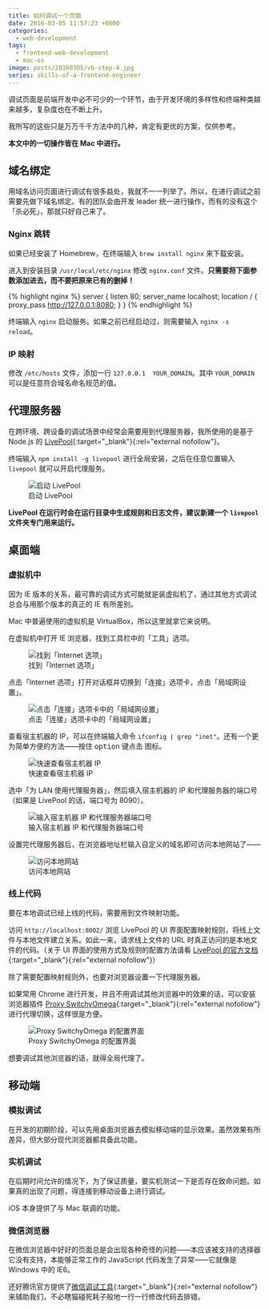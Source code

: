 ```yaml
---
title: 如何调试一个页面
date: 2016-03-05 11:57:23 +0800
categories:
  - web-development
tags:
  - frontend-web-development
  - mac-os
image: posts/20160305/vb-step-4.jpg
series: skills-of-a-frontend-engineer
---
```


调试页面是前端开发中必不可少的一个环节，由于开发环境的多样性和终端种类越来越多，复杂度也在不断上升。

我所写的这些只是万万千千方法中的几种，肯定有更优的方案，仅供参考。

**本文中的一切操作皆在 Mac 中进行。**

## 域名绑定

用域名访问页面进行调试有很多益处，我就不一一列举了。所以，在进行调试之前需要先做下域名绑定。有的团队会由开发 leader 统一进行操作，而有的没有这个「杀必死」，那就只好自己来了。

### Nginx 跳转

如果已经安装了 Homebrew，在终端输入 `brew install nginx` 来下载安装。

进入到安装目录 `/usr/local/etc/nginx` 修改 `nginx.conf` 文件。**只需要将下面参数添加进去，而不要把原来已有的删掉！**

{% highlight nginx %}
server {
  listen 80;
  server_name localhost;
  location / {
    proxy_pass http://127.0.0.1:8080;
  }
}
{% endhighlight %}

终端输入 `nginx` 启动服务。如果之前已经启动过，则需要输入 `nginx -s reload`。

### IP 映射

修改 `/etc/hosts` 文件，添加一行 `127.0.0.1  YOUR_DOMAIN`。其中 `YOUR_DOMAIN` 可以是任意符合域名命名规范的值。

## 代理服务器

在跨环境、跨设备的调试场景中经常会需要用到代理服务器，我所使用的是基于 Node.js 的 [LivePool][lp-url]{:target="_blank"}{:rel="external nofollow"}。

终端输入 `npm install -g livepool` 进行全局安装，之后在任意位置输入 `livepool` 就可以开启代理服务。

<figure>
  <img src="{{ 'posts/20160305/start-livepool.jpg' | asset_path }}" alt="启动 LivePool">
  <figcaption>启动 LivePool</figcaption>
</figure>

**LivePool 在运行时会在运行目录中生成规则和日志文件，建议新建一个 `livepool` 文件夹专门用来运行。**

## 桌面端

### 虚拟机中

因为 IE 版本的关系，最可靠的调试方式可能就是装虚拟机了，通过其他方式调试总会与用那个版本的真正的 IE 有所差别。

Mac 中普遍使用的虚拟机是 VirtualBox，所以这里就拿它来说明。

在虚拟机中打开 IE 浏览器，找到工具栏中的「工具」选项。

<figure>
  <img src="{{ 'posts/20160305/vb-step-1.jpg' | asset_path }}" alt="找到「Internet 选项」">
  <figcaption>找到「Internet 选项」</figcaption>
</figure>

点击「Internet 选项」打开对话框并切换到「连接」选项卡，点击「局域网设置」。

<figure>
  <img src="{{ 'posts/20160305/vb-step-2.jpg' | asset_path }}" alt="点击「连接」选项卡中的「局域网设置」">
  <figcaption>点击「连接」选项卡中的「局域网设置」</figcaption>
</figure>

查看宿主机器的 IP，可以在终端输入命令 `ifconfig | grep "inet"`。还有一个更为简单方便的方法——按住 <kbd>option</kbd> 键点击 <i class="fa fa-wifi"></i> 图标。

<figure>
  <img src="{{ 'posts/20160305/check-ip.jpg' | asset_path }}" alt="快速查看宿主机器 IP">
  <figcaption>快速查看宿主机器 IP</figcaption>
</figure>

选中「为 LAN 使用代理服务器」，然后填入宿主机器的 IP 和代理服务器的端口号（如果是 LivePool 的话，端口号为 8090）。

<figure>
  <img src="{{ 'posts/20160305/vb-step-3.jpg' | asset_path }}" alt="输入宿主机器 IP 和代理服务器端口号">
  <figcaption>输入宿主机器 IP 和代理服务器端口号</figcaption>
</figure>

设置完代理服务器后，在浏览器地址栏输入自定义的域名即可访问本地网站了——

<figure>
  <img src="{{ 'posts/20160305/vb-step-4.jpg' | asset_path }}" alt="访问本地网站">
  <figcaption>访问本地网站</figcaption>
</figure>

### 线上代码

要在本地调试已经上线的代码，需要用到文件映射功能。

访问 `http://localhost:8002/` 浏览 LivePool 的 UI 界面配置映射规则，将线上文件与本地文件建立关系。如此一来，请求线上文件的 URL 时真正访问的是本地文件的代码。（关于 UI 界面的使用方式及规则的配置方法请看 [LivePool 的官方文档][lp-url]{:target="_blank"}{:rel="external nofollow"}）

除了需要配置映射规则外，也要对浏览器设置一下代理服务器。

如果常用 Chrome 进行开发，并且不用调试其他浏览器中的效果的话，可以安装浏览器插件 [Proxy SwitchyOmega](https://chrome.google.com/webstore/detail/proxy-switchyomega/padekgcemlokbadohgkifijomclgjgif){:target="_blank"}{:rel="external nofollow"} 进行代理切换，这样很是方便。

<figure>
  <img src="{{ 'posts/20160305/switchyomega.png' | asset_path }}" alt="Proxy SwitchyOmega 的配置界面">
  <figcaption>Proxy SwitchyOmega 的配置界面</figcaption>
</figure>

想要调试其他浏览器的话，就得全局代理了。

## 移动端

### 模拟调试

在开发的初期阶段，可以先用桌面浏览器去模拟移动端的显示效果。虽然效果有所差异，但大部分现代浏览器都具备此功能。

### 实机调试

在后期时间允许的情况下，为了保证质量，要实机测试一下是否存在致命问题。如果真的出现了问题，得连接到移动设备上进行调试。

iOS 本身提供了与 Mac 联调的功能。

### 微信浏览器

在微信浏览器中好好的页面总是会出现各种奇怪的问题——本应该被支持的选择器它没有支持，本能够正常工作的 JavaScript 代码发生了异常——它就像是 Windows 中的 IE6。

还好腾讯官方提供了[微信调试工具](http://blog.qqbrowser.cc){:target="_blank"}{:rel="external nofollow"}来辅助我们，不必瞎猫碰死耗子般地一行一行修改代码去排错。

[lp-url]: http://rehorn.github.io/livepool/
